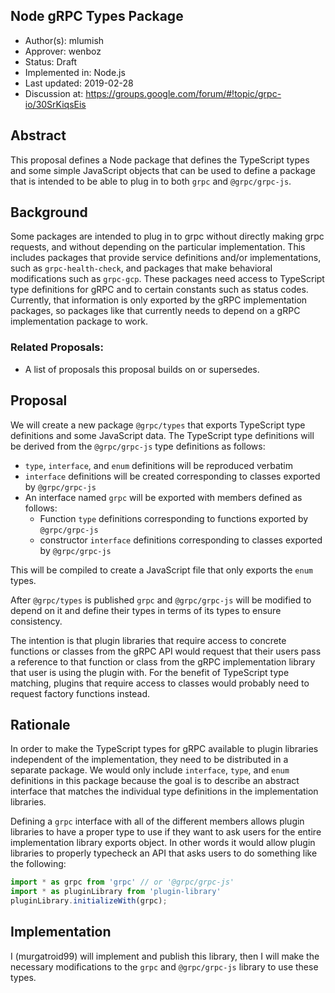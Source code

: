 Node gRPC Types Package
----
* Author(s): mlumish
* Approver: wenboz
* Status: Draft
* Implemented in: Node.js
* Last updated: 2019-02-28
* Discussion at: https://groups.google.com/forum/#!topic/grpc-io/30SrKiqsEis

## Abstract

This proposal defines a Node package that defines the TypeScript types and some simple JavaScript objects that can be used to define a package that is intended to be able to plug in to both `grpc` and `@grpc/grpc-js`.

## Background

Some packages are intended to plug in to grpc without directly making grpc requests, and without depending on the particular implementation. This includes packages that provide service definitions and/or implementations, such as `grpc-health-check`, and packages that make behavioral modifications such as `grpc-gcp`. These packages need access to TypeScript type definitions for gRPC and to certain constants such as status codes. Currently, that information is only exported by the gRPC implementation packages, so packages like that currently needs to depend on a gRPC implementation package to work.


### Related Proposals: 
* A list of proposals this proposal builds on or supersedes.

## Proposal

We will create a new package `@grpc/types` that exports TypeScript type definitions and some JavaScript data. The TypeScript type definitions will be derived from the `@grpc/grpc-js` type definitions as follows:

 - `type`, `interface`, and `enum` definitions will be reproduced verbatim
 - `interface` definitions will be created corresponding to classes exported by `@grpc/grpc-js`
 - An interface named `grpc` will be exported with members defined as follows:
   - Function `type` definitions corresponding to functions exported by `@grpc/grpc-js`
   - constructor `interface` definitions corresponding to classes exported by `@grpc/grpc-js`

 This will be compiled to create a JavaScript file that only exports the `enum` types.

 After `@grpc/types` is published `grpc` and `@grpc/grpc-js` will be modified to depend on it and define their types in terms of its types to ensure consistency.

 The intention is that plugin libraries that require access to concrete functions or classes from the gRPC API would request that their users pass a reference to that function or class from the gRPC implementation library that user is using the plugin with. For the benefit of TypeScript type matching, plugins that require access to classes would probably need to request factory functions instead.

## Rationale

In order to make the TypeScript types for gRPC available to plugin libraries independent of the implementation, they need to be distributed in a separate package. We would only include `interface`, `type`, and `enum` definitions in this package because the goal is to describe an abstract interface that matches the individual type definitions in the implementation libraries.

Defining a `grpc` interface with all of the different members allows plugin libraries to have a proper type to use if they want to ask users for the entire implementation library exports object. In other words it would allow plugin libraries to properly typecheck an API that asks users to do something like the following:

```ts
import * as grpc from 'grpc' // or '@grpc/grpc-js'
import * as pluginLibrary from 'plugin-library'
pluginLibrary.initializeWith(grpc);
```


## Implementation

I (murgatroid99) will implement and publish this library, then I will make the necessary modifications to the `grpc` and `@grpc/grpc-js` library to use these types.

